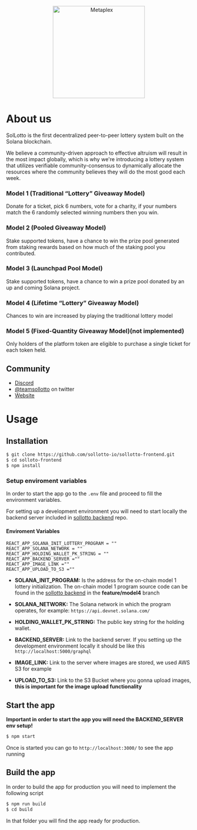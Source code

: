 <p align="center">
  <a href="https://app.sollotto.io/">
    <img alt="Metaplex" src="https://app.sollotto.io/static/media/SolLotto-logo-horizontal.b4b49b1a.png" width="250" />
  </a>
</p>

# About us

SolLotto is the first decentralized peer-to-peer lottery system built on the Solana blockchain.

We believe a community-driven approach to effective altruism will result in the most impact globally, which is why we're introducing a lottery system that utilizes verifiable community-consensus to dynamically allocate the resources where the community believes they will do the most good each week.

### Model 1 (Traditional “Lottery” Giveaway Model)

Donate for a ticket, pick 6 numbers, vote for a charity, if your numbers match the 6 randomly selected winning numbers then you win.

### Model 2 (Pooled Giveaway Model)

Stake supported tokens, have a chance to win the prize pool generated from staking rewards based on how much of the staking pool you contributed.

### Model 3 (Launchpad Pool Model)

Stake supported tokens, have a chance to win a prize pool donated by an up and coming Solana project.

### Model 4 (Lifetime “Lottery” Giveaway Model)

Chances to win are increased by playing the traditional lottery model

### Model 5 (Fixed-Quantity Giveaway Model)(not implemented)

Only holders of the platform token are eligible to purchase a single ticket for each token held.

## Community

- [Discord](https://discord.gg/uMgJcMr5m2)
- [@teamsollotto](https://twitter.com/teamsollotto) on twitter
- [Website](https://sollotto.io/)

# Usage

## Installation

```bash
$ git clone https://github.com/sollotto-io/sollotto-frontend.git
$ cd solloto-frontend
$ npm install
```

### Setup enviroment variables

In order to start the app go to the `.env` file and proceed to fill the environment variables.

For setting up a development environment you will need to start locally the backend server included in [sollotto backend](https://github.com/sollotto-io/sollotto-backend.git) repo.

#### Enviroment Variables

```
REACT_APP_SOLANA_INIT_LOTTERY_PROGRAM = ""
REACT_APP_SOLANA_NETWORK = ""
REACT_APP_HOLDING_WALLET_PK_STRING = ""
REACT_APP_BACKEND_SERVER =""
REACT_APP_IMAGE_LINK =""
REACT_APP_UPLOAD_TO_S3 =""
```

- **SOLANA_INIT_PROGRAM:** Is the address for the on-chain model 1 lottery initialization. The on-chain model 1 program source code can be found in the [sollotto backend](https://github.com/sollotto-io/sollotto-backend.git) in the **feature/model4** branch

- **SOLANA_NETWORK:** The Solana network in which the program operates, for example: `https://api.devnet.solana.com/`

- **HOLDING_WALLET_PK_STRING:** The public key string for the holding wallet.

- **BACKEND_SERVER:** Link to the backend server. If you setting up the development environment locally it should be like this `http://localhost:5000/graphql`

- **IMAGE_LINK:** Link to the server where images are stored, we used AWS S3 for example

- **UPLOAD_TO_S3:** Link to the S3 Bucket where you gonna upload images, **this is important for the image upload functionality**

## Start the app

**Important in order to start the app you will need the BACKEND_SERVER env setup!**

```bash
$ npm start
```

Once is started you can go to `http://localhost:3000/` to see the app running

## Build the app

In order to build the app for production you will need to implement the following script

```bash
$ npm run build
$ cd build
```

In that folder you will find the app ready for production.
